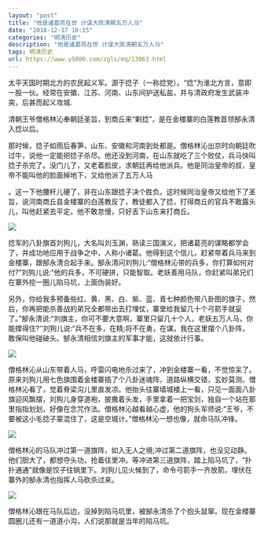 ```yaml
---
layout: "post"
title: "他是诸葛亮在世 计谋大败清朝五万人马"
date: "2018-12-17 16:15"
categories: "明清历史"
description: "他是诸葛亮在世 计谋大败清朝五万人马"
tags: 明清历史
url: https://www.y5000.com/zgls/mq/13063.html
---
```






太平天国时期北方的农民起义军。源于捻子（一称捻党）。“捻”为淮北方言，意即一股一伙。经常在安徽、江苏、河南、山东间护送私盐，并与清政府发生武装冲突，后甚而起义攻城.

清朝王爷僧格林沁奉朝廷圣旨，到商丘来“剿捻”，是在金楼寨的白莲教首领郜永清入捻以后。

那时候，捻子如雨后春笋，山东、安徽和河南到处都是。僧格林沁出京时向朝廷吹过牛，说他一定能把捻子杀尽。他还没到河南，在山东就吃了三个败仗，兵马快叫捻子杀完了。没门儿了，又老着脸皮，求朝廷再给他派兵。他是同治皇帝的叔，皇帝不能叫他的脸面掉地下，又给他派了五万人马

。这一下他腰杆儿硬了，非在山东跟捻子决个胜负。这时候同治皇帝又给他下了圣旨，说河南商丘县金楼寨的白莲教反了，教徒都入了捻，打得商丘的官兵不敢露头儿，叫他赶紧去平定。他不敢怠慢，只好丢下山东来打商丘。

![](https://img.y5000.com/uploads/allimg/170210/8-1F210150A6364.jpg)

捻军的八卦旗首刘狗儿，大名叫刘玉渊，熟读三国演义，把诸葛亮的谋略都学会了，并成功地应用于战争之中，人称小诸葛。他得到这个信儿，赶紧带着兵马来到金楼寨，跟郜永清合起手来。郜永清问刘狗儿:“僧格林沁带的兵多，你打算如何对付?”刘狗儿说:“他的兵多，不可硬拼，只能智取。老妖善用马队，你赶紧叫弟兄们在寨外挖一圈儿陷马坑，上面伪装好。

另外，你给我多预备些红、黄、黑、白、紫、蓝、青七种颜色带八卦图的旗子，然后，你再把能杀善战的弟兄全都带出去打埋仗，寨里给我留几十个弓箭手就妥了。”郜永清说:“刘旗主，你可不要大意啊，寨里只留几十个人，老妖五万人马，你能撑得住?’’刘狗儿说:“兵不在多，在精;将不在勇，在谋。我在这里摆个八卦阵，敢保叫他碰破头。郜永清相信刘旗主的军事才能，这就依计行事。

![](https://img.y5000.com/uploads/allimg/170210/8-1F210150G2446.jpg)

僧格林沁从山东带着人马，呼雷闪电地杀过来了，冲到金楼寨一看，不觉惊呆了。原来刘狗儿用七色旗围着金楼寨插了个八卦迷魂阵，道路纵横交错，玄妙莫测。僧格林沁看了，觉着脊梁沟儿里直发凉。他抬头往寨墙城楼上一看，只见一面面八卦旗迎风飘摆，刘狗儿身穿道袍，披撒着头发，手里拿着一把宝剑，独自一个站在那里指指划划，好像在念咒作法。僧格林沁越看越心虚，他的狗头军师说:“王爷，不要被这小毛捻子蒙混住了，这是空城计。”僧格林沁一想也像，就命马队冲锋。

![](https://img.y5000.com/uploads/allimg/170210/8-1F210150HO62.jpg)

僧格林沁的马队冲过第一道旗阵，如入无人之境;冲过第二道旗阵，也没见动静。他们胆大了，都想夺头功，抢着往里冲。等冲进第三道旗阵，踏上陷马坑了，“扑扑通通”就像是饺子往锅里下。刘狗儿见火候到了，命令弓箭手一齐放箭。埋伏在寨外的郜永清也指挥人马砍杀过来。

![](https://img.y5000.com/uploads/allimg/170210/8-1F210150I9208.jpg)

僧格林沁跟在马队后边，没掉到陷马坑里，被郜永清杀了个抱头鼠窜。现在金楼寨圆圈儿还有一道道小沟，人们说那就是当年的陷马坑。
